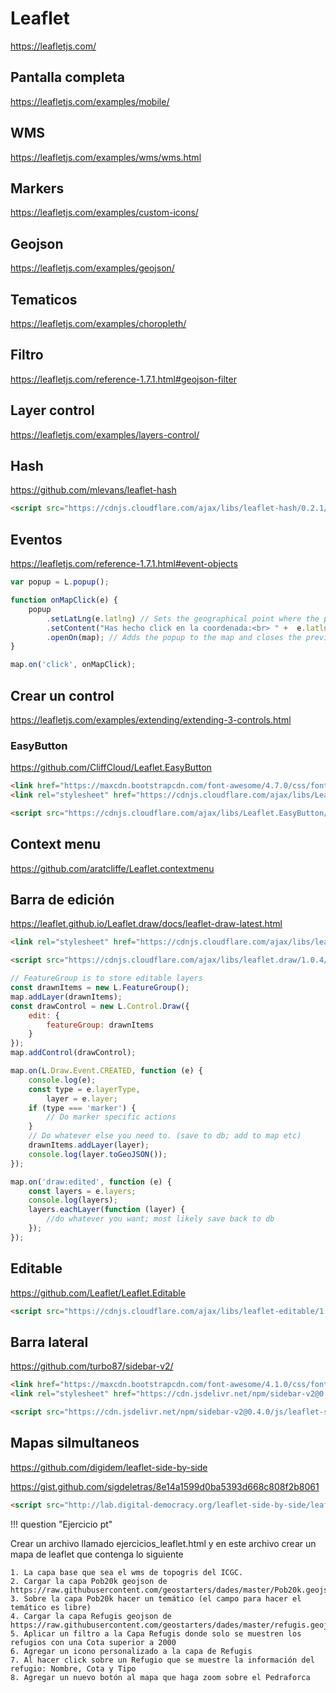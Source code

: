 # Leaflet

https://leafletjs.com/

## Pantalla completa 

https://leafletjs.com/examples/mobile/

## WMS

https://leafletjs.com/examples/wms/wms.html

## Markers

https://leafletjs.com/examples/custom-icons/

## Geojson

https://leafletjs.com/examples/geojson/

## Tematicos

https://leafletjs.com/examples/choropleth/

## Filtro

https://leafletjs.com/reference-1.7.1.html#geojson-filter


## Layer control

https://leafletjs.com/examples/layers-control/

## Hash

https://github.com/mlevans/leaflet-hash

``` html
<script src="https://cdnjs.cloudflare.com/ajax/libs/leaflet-hash/0.2.1/leaflet-hash.min.js" crossorigin="anonymous"></script>
```

## Eventos

https://leafletjs.com/reference-1.7.1.html#event-objects

``` js
var popup = L.popup();

function onMapClick(e) {
    popup
        .setLatLng(e.latlng) // Sets the geographical point where the popup will open.
        .setContent("Has hecho click en la coordenada:<br> " +  e.latlng.lat.toString() + "," +  e.latlng.lng.toString()) // Sets the HTML content of the popup.
        .openOn(map); // Adds the popup to the map and closes the previous one. 
}

map.on('click', onMapClick);
```

## Crear un control

https://leafletjs.com/examples/extending/extending-3-controls.html

### EasyButton

https://github.com/CliffCloud/Leaflet.EasyButton

``` html
<link href="https://maxcdn.bootstrapcdn.com/font-awesome/4.7.0/css/font-awesome.min.css" rel="stylesheet">
<link rel="stylesheet" href="https://cdnjs.cloudflare.com/ajax/libs/Leaflet.EasyButton/2.4.0/easy-button.min.css" crossorigin="anonymous" />

<script src="https://cdnjs.cloudflare.com/ajax/libs/Leaflet.EasyButton/2.4.0/easy-button.min.js" crossorigin="anonymous"></script>
```

## Context menu

https://github.com/aratcliffe/Leaflet.contextmenu


## Barra de edición

https://leaflet.github.io/Leaflet.draw/docs/leaflet-draw-latest.html

``` html
<link rel="stylesheet" href="https://cdnjs.cloudflare.com/ajax/libs/leaflet.draw/1.0.4/leaflet.draw.css" crossorigin="anonymous" />

<script src="https://cdnjs.cloudflare.com/ajax/libs/leaflet.draw/1.0.4/leaflet.draw.js" crossorigin="anonymous"></script>
``` 

``` js
// FeatureGroup is to store editable layers
const drawnItems = new L.FeatureGroup();
map.addLayer(drawnItems);
const drawControl = new L.Control.Draw({
    edit: {
        featureGroup: drawnItems
    }
});
map.addControl(drawControl);

map.on(L.Draw.Event.CREATED, function (e) {
    console.log(e);
    const type = e.layerType,
        layer = e.layer;
    if (type === 'marker') {
        // Do marker specific actions
    }
    // Do whatever else you need to. (save to db; add to map etc)
    drawnItems.addLayer(layer);
    console.log(layer.toGeoJSON());
});

map.on('draw:edited', function (e) {
    const layers = e.layers;
    console.log(layers);   
    layers.eachLayer(function (layer) {
        //do whatever you want; most likely save back to db
    });
});
```

## Editable

https://github.com/Leaflet/Leaflet.Editable

``` html
<script src="https://cdnjs.cloudflare.com/ajax/libs/leaflet-editable/1.2.0/Leaflet.Editable.min.js" crossorigin="anonymous"></script>
```

## Barra lateral

https://github.com/turbo87/sidebar-v2/

``` html
<link href="https://maxcdn.bootstrapcdn.com/font-awesome/4.1.0/css/font-awesome.min.css" rel="stylesheet">
<link rel="stylesheet" href="https://cdn.jsdelivr.net/npm/sidebar-v2@0.4.0/css/leaflet-sidebar.css">

<script src="https://cdn.jsdelivr.net/npm/sidebar-v2@0.4.0/js/leaflet-sidebar.js"></script>
```

## Mapas silmultaneos

https://github.com/digidem/leaflet-side-by-side

https://gist.github.com/sigdeletras/8e14a1599d0ba5393d668c808f2b8061

``` html
<script src="http://lab.digital-democracy.org/leaflet-side-by-side/leaflet-side-by-side.js"></script>
```

!!! question "Ejercicio pt"

Crear un archivo llamado ejercicios_leaflet.html y en este archivo crear un mapa de leaflet que contenga lo siguiente

    1. La capa base que sea el wms de topogris del ICGC.
    2. Cargar la capa Pob20k geojson de https://raw.githubusercontent.com/geostarters/dades/master/Pob20k.geojson
    3. Sobre la capa Pob20k hacer un temático (el campo para hacer el temático es libre)
    4. Cargar la capa Refugis geojson de https://raw.githubusercontent.com/geostarters/dades/master/refugis.geojson
    5. Aplicar un filtro a la Capa Refugis donde solo se muestren los refugios con una Cota superior a 2000
    6. Agregar un icono personalizado a la capa de Refugis
    7. Al hacer click sobre un Refugio que se muestre la información del refugio: Nombre, Cota y Tipo
    8. Agregar un nuevo botón al mapa que haga zoom sobre el Pedraforca

